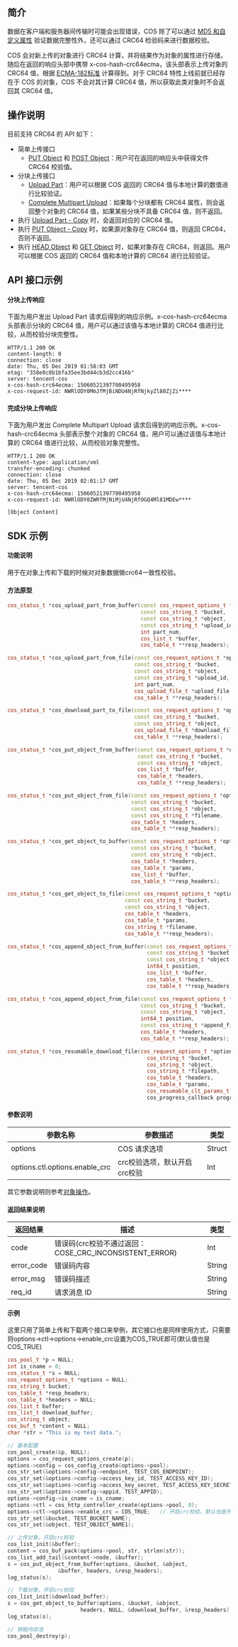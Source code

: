 ## 简介

数据在客户端和服务器间传输时可能会出现错误，COS 除了可以通过 [MD5 和自定义属性](https://cloud.tencent.com/document/product/436/36427) 验证数据完整性外，还可以通过 CRC64 检验码来进行数据校验。

COS 会对新上传的对象进行 CRC64 计算，并将结果作为对象的属性进行存储，随后在返回的响应头部中携带 x-cos-hash-crc64ecma，该头部表示上传对象的 CRC64 值，根据 [ECMA-182标准]( https://www.ecma-international.org/publications/standards/Ecma-182.htm) 计算得到。对于 CRC64 特性上线前就已经存在于 COS 的对象，COS 不会对其计算 CRC64 值，所以获取此类对象时不会返回其 CRC64 值。

## 操作说明

目前支持 CRC64 的 API 如下：

- 简单上传接口
	- [PUT Object](https://cloud.tencent.com/document/product/436/7749) 和 [POST Object](https://cloud.tencent.com/document/product/436/14690)：用户可在返回的响应头中获得文件 CRC64 校验值。
- 分块上传接口
	- [Upload Part](https://cloud.tencent.com/document/product/436/7750)：用户可以根据 COS 返回的 CRC64 值与本地计算的数值进行比较验证。
	- [Complete Multipart Upload](https://cloud.tencent.com/document/product/436/7742)：如果每个分块都有 CRC64 属性，则会返回整个对象的 CRC64 值，如果某些分块不具备 CRC64 值，则不返回。
- 执行 [Upload Part - Copy](https://cloud.tencent.com/document/product/436/8287) 时，会返回对应的 CRC64 值。
- 执行 [PUT Object - Copy](https://cloud.tencent.com/document/product/436/10881) 时，如果源对象存在 CRC64 值，则返回 CRC64，否则不返回。
- 执行 [HEAD Object](https://cloud.tencent.com/document/product/436/7745) 和 [GET Object](https://cloud.tencent.com/document/product/436/7753) 时，如果对象存在 CRC64，则返回。用户可以根据 COS 返回的 CRC64 值和本地计算的 CRC64 进行比较验证。

## API 接口示例

#### 分块上传响应

下面为用户发出 Upload Part 请求后得到的响应示例。x-cos-hash-crc64ecma 头部表示分块的 CRC64 值，用户可以通过该值与本地计算的 CRC64 值进行比较，从而校验分块完整性。

```shell
HTTP/1.1 200 OK
content-length: 0
connection: close
date: Thu, 05 Dec 2019 01:58:03 GMT
etag: "358e8c8b1bfa35ee3bd44cb3d2cc416b"
server: tencent-cos
x-cos-hash-crc64ecma: 15060521397700495958
x-cos-request-id: NWRlODY0MmJfMjBiNDU4NjRfNjkyZl80ZjZi****
```

#### 完成分块上传响应

下面为用户发出 Complete Multipart Upload 请求后得到的响应示例。x-cos-hash-crc64ecma 头部表示整个对象的 CRC64 值，用户可以通过该值与本地计算的 CRC64 值进行比较，从而校验对象完整性。

```shell
HTTP/1.1 200 OK
content-type: application/xml
transfer-encoding: chunked
connection: close
date: Thu, 05 Dec 2019 02:01:17 GMT
server: tencent-cos
x-cos-hash-crc64ecma: 15060521397700495958
x-cos-request-id: NWRlODY0ZWRfMjNiMjU4NjRfOGQ4Ml81MDEw****

[Object Content]
```

## SDK 示例

#### 功能说明

用于在对象上传和下载的时候对对象数据做crc64一致性校验。

#### 方法原型

```cpp
cos_status_t *cos_upload_part_from_buffer(const cos_request_options_t *options,
                                          const cos_string_t *bucket, 
                                          const cos_string_t *object, 
                                          const cos_string_t *upload_id, 
                                          int part_num, 
                                          cos_list_t *buffer, 
                                          cos_table_t **resp_headers);

cos_status_t *cos_upload_part_from_file(const cos_request_options_t *options,
                                        const cos_string_t *bucket, 
                                        const cos_string_t *object,
                                        const cos_string_t *upload_id, 
                                        int part_num, 
                                        cos_upload_file_t *upload_file,
                                        cos_table_t **resp_headers);

cos_status_t *cos_download_part_to_file(const cos_request_options_t *options,
                                        const cos_string_t *bucket, 
                                        const cos_string_t *object,
                                        cos_upload_file_t *download_file,
                                        cos_table_t **resp_headers);

cos_status_t *cos_put_object_from_buffer(const cos_request_options_t *options,
                                         const cos_string_t *bucket, 
                                         const cos_string_t *object, 
                                         cos_list_t *buffer,
                                         cos_table_t *headers, 
                                         cos_table_t **resp_headers);

cos_status_t *cos_put_object_from_file(const cos_request_options_t *options,
                                       const cos_string_t *bucket, 
                                       const cos_string_t *object, 
                                       const cos_string_t *filename,
                                       cos_table_t *headers, 
                                       cos_table_t **resp_headers);

cos_status_t *cos_get_object_to_buffer(const cos_request_options_t *options, 
                                       const cos_string_t *bucket, 
                                       const cos_string_t *object,
                                       cos_table_t *headers, 
                                       cos_table_t *params,
                                       cos_list_t *buffer, 
                                       cos_table_t **resp_headers);

cos_status_t *cos_get_object_to_file(const cos_request_options_t *options,
                                     const cos_string_t *bucket, 
                                     const cos_string_t *object,
                                     cos_table_t *headers, 
                                     cos_table_t *params,
                                     cos_string_t *filename, 
                                     cos_table_t **resp_headers);

cos_status_t *cos_append_object_from_buffer(const cos_request_options_t *options,
                                            const cos_string_t *bucket, 
                                            const cos_string_t *object, 
                                            int64_t position,
                                            cos_list_t *buffer, 
                                            cos_table_t *headers, 
                                            cos_table_t **resp_headers);

cos_status_t *cos_append_object_from_file(const cos_request_options_t *options,
                                          const cos_string_t *bucket, 
                                          const cos_string_t *object, 
                                          int64_t position,
                                          const cos_string_t *append_file, 
                                          cos_table_t *headers, 
                                          cos_table_t **resp_headers);

cos_status_t *cos_resumable_download_file(cos_request_options_t *options,
                                            cos_string_t *bucket,
                                            cos_string_t *object,
                                            cos_string_t *filepath,
                                            cos_table_t *headers,
                                            cos_table_t *params,
                                            cos_resumable_clt_params_t *clt_params,
                                            cos_progress_callback progress_callback);
```

#### 参数说明

| 参数名称           | 参数描述                                                     | 类型    |
| ------------------ | ------------------------------------------------------------ | ------- |
| options            | COS 请求选项                                                 | Struct  |
| options.ctl.options.enable_crc  | crc校验选项，默认开启crc校验                      | Int  |
其它参数说明则参考[对象操作](https://cloud.tencent.com/document/product/436/35558)。

#### 返回结果说明

| 返回结果   | 描述        | 类型   |
| ---------- | ----------- | ------ |
| code       | 错误码(crc校验不通过返回：COSE_CRC_INCONSISTENT_ERROR)      | Int    |
| error_code | 错误码内容  | String |
| error_msg  | 错误码描述  | String |
| req_id     | 请求消息 ID | String |


#### 示例
这里只用了简单上传和下载两个接口来举例，其它接口也是同样使用方式，只需要将options->ctl->options->enable_crc设置为COS_TRUE即可(默认值也是COS_TRUE)

```cpp
cos_pool_t *p = NULL;
int is_cname = 0; 
cos_status_t *s = NULL;
cos_request_options_t *options = NULL;
cos_string_t bucket;
cos_table_t *resp_headers;
cos_table_t *headers = NULL;
cos_list_t buffer;
cos_list_t download_buffer;
cos_string_t object;
cos_buf_t *content = NULL;
char *str = "This is my test data.";

// 基本配置
cos_pool_create(&p, NULL);
options = cos_request_options_create(p);
options->config = cos_config_create(options->pool);
cos_str_set(&options->config->endpoint, TEST_COS_ENDPOINT);   
cos_str_set(&options->config->access_key_id, TEST_ACCESS_KEY_ID);
cos_str_set(&options->config->access_key_secret, TEST_ACCESS_KEY_SECRET);
cos_str_set(&options->config->appid, TEST_APPID);
options->config->is_cname = is_cname;
options->ctl = cos_http_controller_create(options->pool, 0);
options->ctl->options->enable_crc = COS_TRUE;   // 开启crc校验，默认也是开启的
cos_str_set(&bucket, TEST_BUCKET_NAME);
cos_str_set(&object, TEST_OBJECT_NAME1);

// 上传对象，开启crc校验
cos_list_init(&buffer);
content = cos_buf_pack(options->pool, str, strlen(str));
cos_list_add_tail(&content->node, &buffer);
s = cos_put_object_from_buffer(options, &bucket, &object, 
                &buffer, headers, &resp_headers);
log_status(s);

// 下载对象，开启crc校验
cos_list_init(&download_buffer);
s = cos_get_object_to_buffer(options, &bucket, &object, 
                       headers, NULL, &download_buffer, &resp_headers);
log_status(s);

// 销毁内存池
cos_pool_destroy(p);
```
